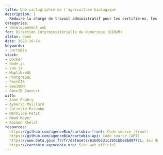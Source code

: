 ```yaml
---
title: Une cartographie de l'agriculture biologique
description: |
  Réduire la charge de travail administratif pour les certifié·es, les auditeur·ices bio et les instructeur·ices PAC. En publier une cartographie d'intérêt environnemental.
categories:
- développement web
for: Direction Interministérielle du Numérique (DINUM)
status: done
date: 2022-10-14
keywords:
- CartoBio
stack:
- Docker
- Node.js
- Vue.js
- MaplibreGL
- PostgreSQL
- PostGIS
- GeoJSON
- OpenID Connect
with:
- Anne Faubry
- Aymeric Maillard
- Juliette Palumbo
- Mathilde Petit
- Maud Royer
- Roxann Khelif
resources:
  https://github.com/agenceBio/cartobio-front: Code source (front)
  https://github.com/agenceBio/cartobio-api: Code source (API)
  https://www.data.gouv.fr/fr/datasets/616d6531c2951bbe8bd97771: Jeu de données des parcelles cultivées en bio
  https://cartobio.agencebio.org: Site web officiel
---
```


